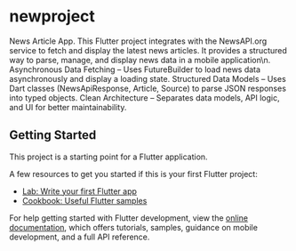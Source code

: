 # newproject

News Article App.
This Flutter project integrates with the NewsAPI.org service to fetch and display the latest news articles. It provides a structured way to parse, manage, and display news data in a mobile application\n.
Asynchronous Data Fetching – Uses FutureBuilder to load news data asynchronously and display a loading state.
Structured Data Models – Uses Dart classes (NewsApiResponse, Article, Source) to parse JSON responses into typed objects.
Clean Architecture – Separates data models, API logic, and UI for better maintainability.
## Getting Started

This project is a starting point for a Flutter application.

A few resources to get you started if this is your first Flutter project:

- [Lab: Write your first Flutter app](https://docs.flutter.dev/get-started/codelab)
- [Cookbook: Useful Flutter samples](https://docs.flutter.dev/cookbook)

For help getting started with Flutter development, view the
[online documentation](https://docs.flutter.dev/), which offers tutorials,
samples, guidance on mobile development, and a full API reference.
